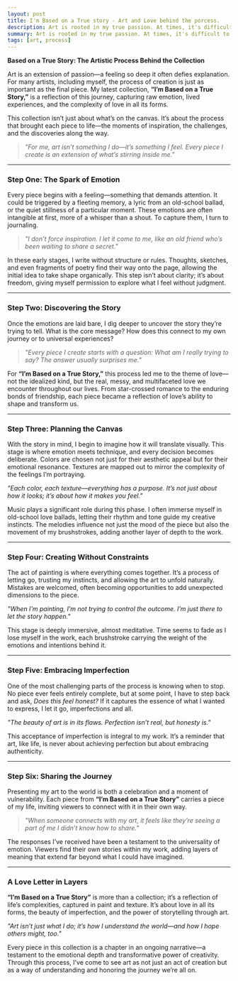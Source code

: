 ```yaml
---
layout: post
title: I'm Based on a True story - Art and Love behind the porcess.
description: Art is rooted in my true passion. At times, it's difficult to articulate, but I’ve found it’s better to let it flow naturally. When I first considered art journaling, I thought it would be challenging to find freedom in my writing. Yet, to my surprise, it came effortlessly—almost as if I’d been waiting for this moment.
summary: Art is rooted in my true passion. At times, it's difficult to articulate, but I’ve found it’s better to let it flow naturally.
tags: [art, process]
---
```


**Based on a True Story: The Artistic Process Behind the Collection**  

Art is an extension of passion—a feeling so deep it often defies explanation. For many artists, including myself, the process of creation is just as important as the final piece. My latest collection, **“I’m Based on a True Story,”** is a reflection of this journey, capturing raw emotion, lived experiences, and the complexity of love in all its forms.  

This collection isn’t just about what’s on the canvas. It’s about the process that brought each piece to life—the moments of inspiration, the challenges, and the discoveries along the way.  

> *"For me, art isn’t something I do—it’s something I feel. Every piece I create is an extension of what’s stirring inside me."*  

---

### **Step One: The Spark of Emotion**  
Every piece begins with a feeling—something that demands attention. It could be triggered by a fleeting memory, a lyric from an old-school ballad, or the quiet stillness of a particular moment. These emotions are often intangible at first, more of a whisper than a shout. To capture them, I turn to journaling.  

> *"I don’t force inspiration. I let it come to me, like an old friend who’s been waiting to share a secret."*  

In these early stages, I write without structure or rules. Thoughts, sketches, and even fragments of poetry find their way onto the page, allowing the initial idea to take shape organically. This step isn’t about clarity; it’s about freedom, giving myself permission to explore what I feel without judgment.  

---

### **Step Two: Discovering the Story**  
Once the emotions are laid bare, I dig deeper to uncover the story they’re trying to tell. What is the core message? How does this connect to my own journey or to universal experiences?  

> *"Every piece I create starts with a question: What am I really trying to say? The answer usually surprises me."*  

For **“I’m Based on a True Story,”** this process led me to the theme of love—not the idealized kind, but the real, messy, and multifaceted love we encounter throughout our lives. From star-crossed romance to the enduring bonds of friendship, each piece became a reflection of love’s ability to shape and transform us.  

---

### **Step Three: Planning the Canvas**  
With the story in mind, I begin to imagine how it will translate visually. This stage is where emotion meets technique, and every decision becomes deliberate. Colors are chosen not just for their aesthetic appeal but for their emotional resonance. Textures are mapped out to mirror the complexity of the feelings I’m portraying.  

*"Each color, each texture—everything has a purpose. It’s not just about how it looks; it’s about how it makes you feel."*  

Music plays a significant role during this phase. I often immerse myself in old-school love ballads, letting their rhythm and tone guide my creative instincts. The melodies influence not just the mood of the piece but also the movement of my brushstrokes, adding another layer of depth to the work.  

---

### **Step Four: Creating Without Constraints**  
The act of painting is where everything comes together. It’s a process of letting go, trusting my instincts, and allowing the art to unfold naturally. Mistakes are welcomed, often becoming opportunities to add unexpected dimensions to the piece.  

*"When I’m painting, I’m not trying to control the outcome. I’m just there to let the story happen."*  

This stage is deeply immersive, almost meditative. Time seems to fade as I lose myself in the work, each brushstroke carrying the weight of the emotions and intentions behind it.  

---

### **Step Five: Embracing Imperfection**  
One of the most challenging parts of the process is knowing when to stop. No piece ever feels entirely complete, but at some point, I have to step back and ask, *Does this feel honest?* If it captures the essence of what I wanted to express, I let it go, imperfections and all.  

*"The beauty of art is in its flaws. Perfection isn’t real, but honesty is."*  

This acceptance of imperfection is integral to my work. It’s a reminder that art, like life, is never about achieving perfection but about embracing authenticity.  

---

### **Step Six: Sharing the Journey**  
Presenting my art to the world is both a celebration and a moment of vulnerability. Each piece from **“I’m Based on a True Story”** carries a piece of my life, inviting viewers to connect with it in their own way.  

> *"When someone connects with my art, it feels like they’re seeing a part of me I didn’t know how to share."*  

The responses I’ve received have been a testament to the universality of emotion. Viewers find their own stories within my work, adding layers of meaning that extend far beyond what I could have imagined.  

---

### **A Love Letter in Layers**  
**“I’m Based on a True Story”** is more than a collection; it’s a reflection of life’s complexities, captured in paint and texture. It’s about love in all its forms, the beauty of imperfection, and the power of storytelling through art.  

*"Art isn’t just what I do; it’s how I understand the world—and how I hope others might, too."*  

Every piece in this collection is a chapter in an ongoing narrative—a testament to the emotional depth and transformative power of creativity. Through this process, I’ve come to see art as not just an act of creation but as a way of understanding and honoring the journey we’re all on.  
